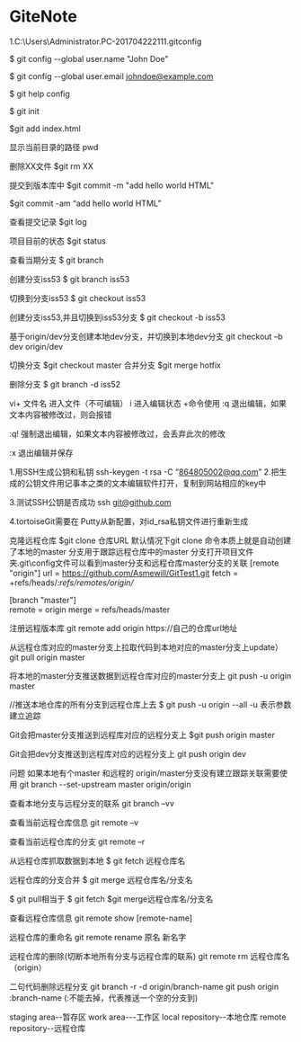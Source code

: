 # GiteNote
1.C:\Users\Administrator.PC-201704222111\.gitconfig

$ git config --global user.name "John Doe"

$ git config --global user.email johndoe@example.com

$ git help config

$ git init   

$git add index.html 

显示当前目录的路径
pwd  
       
删除XX文件
$git rm XX        

提交到版本库中 
$git commit -m "add hello world HTML" 

$git commit -am “add hello world HTML”  


查看提交记录
$git log

项目目前的状态
$git status 

查看当期分支
$ git branch 

创建分支iss53
$ git branch iss53

切换到分支iss53
$ git checkout iss53

创建分支iss53,并且切换到iss53分支
$ git checkout -b iss53


基于origin/dev分支创建本地dev分支，并切换到本地dev分支
git checkout  –b dev origin/dev


切换分支
$git checkout master
合并分支
$git merge hotfix

删除分支
$ git branch -d iss52

vi+ 文件名   进入文件（不可编辑）
i 进入编辑状态
+命令使用
:q 退出编辑，如果文本内容被修改过，则会报错

:q! 强制退出编辑，如果文本内容被修改过，会丢弃此次的修改

:x 退出编辑并保存


1.用SSH生成公钥和私钥
ssh-keygen -t rsa -C “864805002@qq.com”
2.把生成的公钥文件用记事本之类的文本编辑软件打开，复制到网站相应的key中
 


3.测试SSH公钥是否成功
ssh git@github.com

4.tortoiseGit需要在 Putty从新配置，对id_rsa私钥文件进行重新生成



克隆远程仓库
$git clone 仓库URL
默认情况下git clone 命令本质上就是自动创建了本地的master 分支用于跟踪远程仓库中的master 分支打开项目文件夹\.git\config文件可以看到master分支和远程仓库master分支的关联
[remote "origin"]
url = https://github.com/Asmewill/GitTest1.git
fetch = +refs/heads/*:refs/remotes/origin/*

[branch "master"]	
remote = origin
merge = refs/heads/master






注册远程版本库
git remote add origin  https://自己的仓库url地址

从远程仓库对应的master分支上拉取代码到本地对应的master分支上update）
git pull origin master

将本地的master分支推送数据到远程仓库对应的master分支上
git push  -u  origin master

//推送本地仓库的所有分支到远程仓库上去
$ git push -u origin --all
-u 表示参数建立追踪


Git会把master分支推送到远程库对应的远程分支上
$git push origin master


Git会把dev分支推送到远程库对应的远程分支上
git push origin dev



问题 如果本地有个master 和远程的 origin/master分支没有建立跟踪关联需要使用
git branch --set-upstream master origin/origin



查看本地分支与远程分支的联系
git branch –vv


查看当前远程仓库信息
git remote –v

查看当前远程仓库的分支
git remote –r

从远程仓库抓取数据到本地
$ git fetch 远程仓库名

远程仓库的分支合并
$ git merge 远程仓库名/分支名


$ git pull相当于
$ git fetch
$git merge远程仓库名/分支名


查看远程仓库信息
git remote show [remote-name]

远程仓库的重命名
git remote rename 原名 新名字

远程仓库的删除(切断本地所有分支与远程仓库的联系)
git remote rm 远程仓库名（origin）

二句代码删除远程分支
git branch -r -d origin/branch-name 
git push origin :branch-name   (:不能去掉，代表推送一个空的分支到)




staging area--暂存区
work area---工作区
local repository--本地仓库
remote repository--远程仓库

